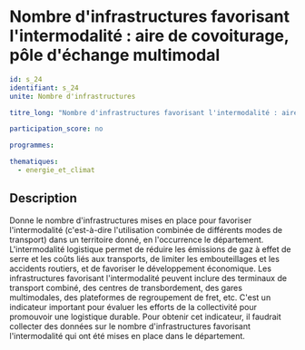 # Nombre d'infrastructures favorisant l'intermodalité : aire de covoiturage, pôle d'échange multimodal

```yaml
id: s_24
identifiant: s_24
unite: Nombre d'infrastructures

titre_long: "Nombre d'infrastructures favorisant l'intermodalité : aire de covoiturage, pôle d'échange multimodal"

participation_score: no

programmes:

thematiques:
  - energie_et_climat
```

## Description

Donne le nombre d'infrastructures mises en place pour favoriser l'intermodalité (c'est-à-dire l'utilisation combinée de différents modes de transport) dans un territoire donné, en l'occurrence le département. L'intermodalité logistique permet de réduire les émissions de gaz à effet de serre et les coûts liés aux transports, de limiter les embouteillages et les accidents routiers, et de favoriser le développement économique. Les infrastructures favorisant l'intermodalité peuvent inclure des terminaux de transport combiné, des centres de transbordement, des gares multimodales, des plateformes de regroupement de fret, etc. C'est un indicateur important pour évaluer les efforts de la collectivité pour promouvoir une logistique durable. Pour obtenir cet indicateur, il faudrait collecter des données sur le nombre d'infrastructures favorisant l'intermodalité qui ont été mises en place dans le département.
